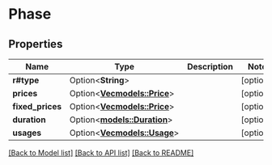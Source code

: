 # Phase

## Properties

Name | Type | Description | Notes
------------ | ------------- | ------------- | -------------
**r#type** | Option<**String**> |  | [optional]
**prices** | Option<[**Vec<models::Price>**](Price.md)> |  | [optional]
**fixed_prices** | Option<[**Vec<models::Price>**](Price.md)> |  | [optional]
**duration** | Option<[**models::Duration**](Duration.md)> |  | [optional]
**usages** | Option<[**Vec<models::Usage>**](Usage.md)> |  | [optional]

[[Back to Model list]](../README.md#documentation-for-models) [[Back to API list]](../README.md#documentation-for-api-endpoints) [[Back to README]](../README.md)



